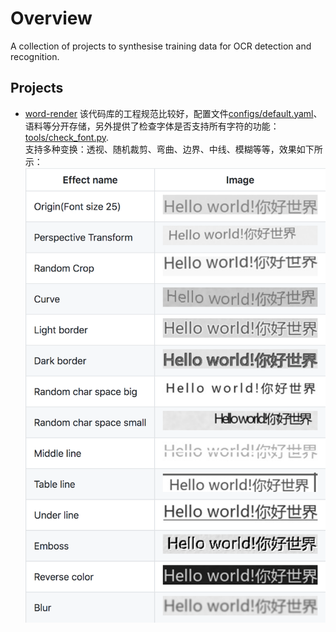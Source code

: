 # Overview
A collection of projects to synthesise training data for OCR detection and recognition.

## Projects
  - [word-render](https://github.com/Sanster/text_renderer)
  该代码库的工程规范比较好，配置文件[configs/default.yaml](https://github.com/Sanster/text_renderer/blob/master/configs/default.yaml)、语料等分开存储，另外提供了检查字体是否支持所有字符的功能：[tools/check_font.py](https://github.com/Sanster/text_renderer/blob/master/tools/check_font.py).    
  支持多种变换：透视、随机裁剪、弯曲、边界、中线、模糊等等，效果如下所示：       
  ![word_render](./figures/word_render.png) <!-- .element height="30%" width="30%" -->
